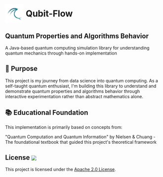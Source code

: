  <h1>
  <img src="logo.png" alt="Qubit-Flow Logo" width="60" style="vertical-align:-20px;">
  Qubit-Flow
</h1>

## Quantum Properties and Algorithms Behavior

A Java-based quantum computing simulation library for understanding quantum mechanics through hands-on implementation

## 🎯 Purpose
This project is my journey from data science into quantum computing. As a self-taught quantum enthusiast, I'm building this library to understand and demonstrate quantum properties and algorithms behavior through interactive experimentation rather than abstract mathematics alone.

## 📚 Educational Foundation
This implementation is primarily based on concepts from:

"Quantum Computation and Quantum Information" by Nielsen & Chuang - The foundational textbook that guided this project's theoretical framework

## License <img src="law-24.svg" color=#fff width="24" style="vertical-align: middle;">

This project is licensed under the [Apache 2.0 License](LICENSE).
